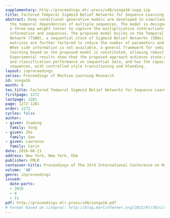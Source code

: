 ```yaml
---
supplementary: http://proceedings.mlr.press/v48/songa16-supp.zip
title: Factored Temporal Sigmoid Belief Networks for Sequence Learning
abstract: Deep conditional generative models are developed to simultaneously learn
  the temporal dependencies of multiple sequences. The model is designed by introducing
  a three-way weight tensor to capture the multiplicative interactions between side
  information and sequences. The proposed model builds on the Temporal Sigmoid Belief
  Network (TSBN), a sequential stack of Sigmoid Belief Networks (SBNs). The transition
  matrices are further factored to reduce the number of parameters and improve generalization.
  When side information is not available, a general framework for semi-supervised
  learning based on the proposed model is constituted, allowing robust sequence classification.
  Experimental results show that the proposed approach achieves state-of-the-art predictive
  and classification performance on sequential data, and has the capacity to synthesize
  sequences, with controlled style transitioning and blending.
layout: inproceedings
series: Proceedings of Machine Learning Research
id: songa16
month: 0
tex_title: Factored Temporal Sigmoid Belief Networks for Sequence Learning
firstpage: 1272
lastpage: 1281
page: 1272-1281
order: 1272
cycles: false
author:
- given: Jiaming
  family: Song
- given: Zhe
  family: Gan
- given: Lawrence
  family: Carin
date: 2016-06-11
address: New York, New York, USA
publisher: PMLR
container-title: Proceedings of The 33rd International Conference on Machine Learning
volume: '48'
genre: inproceedings
issued:
  date-parts:
  - 2016
  - 6
  - 11
pdf: http://proceedings.mlr.press/v48/songa16.pdf
# Format based on citeproc: http://blog.martinfenner.org/2013/07/30/citeproc-yaml-for-bibliographies/
---
```

